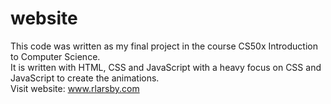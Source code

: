 # website
This code was written as my final project in the course CS50x Introduction to Computer Science.
<br>It is written with HTML, CSS and JavaScript with a heavy focus on CSS and JavaScript to create the animations.
<br> Visit website: www.rlarsby.com
